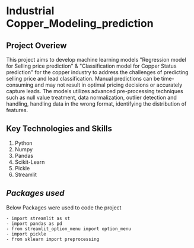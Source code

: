 # Industrial Copper_Modeling_prediction

## Project Overiew

This project aims to develop machine learning models "Regression model for Selling price prediction" & "Classification model for Copper Status prediction" for the copper industry to address the challenges of predicting selling price and lead classification. Manual predictions can be time-consuming and may not result in optimal pricing decisions or accurately capture leads. The models utilizes advanced pre-processing techniques such as null value treatment, data normalization, outlier detection and handling, handling data in the wrong format, identifying the distribution of features.

## Key Technologies and Skills
1. Python
1. Numpy
1. Pandas
1. Scikit-Learn
1. Pickle
1. Streamlit

## *Packages used*
Below Packages were used to code the project
```
- import streamlit as st
- import pandas as pd
- from streamlit_option_menu import option_menu
- import pickle
- from sklearn import preprocessing
```
